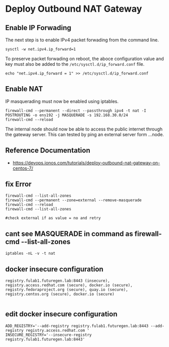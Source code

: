 # Deploy Outbound NAT Gateway 

## Enable IP Forwading
The next step is to enable IPv4 packet forwading from the command line.

```
sysctl -w net.ipv4.ip_forward=1
```

To preserve packet forwading on reboot, the aboce configuration value and key must also be added to the `/etc/sysctl.d/ip_forward.conf` file.

```
echo "net.ipv4.ip_forward = 1" >> /etc/sysctl.d/ip_forward.conf
```

## Enable NAT

IP masquerading must now be enabled using iptables.

```
firewall-cmd --permanent --direct --passthrough ipv4 -t nat -I POSTROUTING -o ens192 -j MASQUERADE -s 192.168.30.0/24
firewall-cmd --reload
```

The internal node should now be able to access the public internet through the gateway server. This can tested by ping an external server form ...node.

## Reference Documentation

- https://devops.ionos.com/tutorials/deploy-outbound-nat-gateway-on-centos-7/



## fix Error
```
firewall-cmd --list-all-zones
firewall-cmd --permanent --zone=external --remove-masquerade
firewall-cmd --reload
firewall-cmd --list-all-zones

#check external if as value = no and retry
```

## cant see MASQUERADE in command as firewall-cmd --list-all-zones
```
iptables -nL -v -t nat
```


## docker insecure configuration
```
registry.fulab1.futuregen.lab:8443 (insecure), registry.access.redhat.com (secure), docker.io (secure), registry.fedoraproject.org (secure), quay.io (secure), registry.centos.org (secure), docker.io (secure)


```

## edit docker insecure configuration
```
ADD_REGISTRY='--add-registry registry.fulab1.futuregen.lab:8443 --add-registry registry.access.redhat.com '
INSECURE_REGISTRY='--insecure-registry registry.fulab1.futuregen.lab:8443'

```
